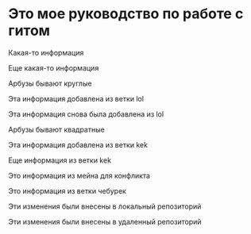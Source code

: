 # Это мое руководство по работе с гитом

Какая-то информация

Еще какая-то информация

Арбузы бывают круглые

Эта информация добавлена из ветки lol

Эта информация снова была добавлена из lol

Арбузы бывают квадратные 

Эта информация добавлена из ветки kek

Еще информация из ветки kek

Это информация из мейна для конфликта

Это информация из ветки чебурек


Эти изменения были внесены в локальный репозиторий

Эти изменения были внесены в удаленный репозиторий
